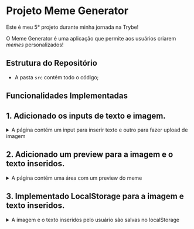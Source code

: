 # Projeto Meme Generator

Este é meu 5° projeto durante minha jornada na Trybe!

O Meme Generator é uma aplicação que permite aos usuários criarem *memes* personalizados!

## Estrutura do Repositório

- A pasta `src` contém todo o código;

## Funcionalidades Implementadas

## 1. Adicionado os inputs de texto e imagem.

<details>
  <summary>A página contém um input para inserir texto e outro para fazer upload de imagem</summary><br/>

- Foi adicionado uma tag `h1` com o `id` `title`, possuindo o texto **Meme Generator**;
- O input de texto possui o `id` `text-input` e é limitado a 60 caracteres;
- O input de imagem possui o `id` `image-input`, é do tipo `file` e não aceita múltiplos arquivos;
- `image-input` só aceita arquivos do tipo imagens (.JPG .PNG .WEBP .GIFs);
- Foi definido um limite de 3MB para o tamanho da imagem que pode ser inserida;
- Caso seja inserido um arquivo do tipo errado ou maior que o tamanho aceito, uma mensagem de erro será exibida;
- Foi adicionado 3 parágrafos com informações auxiliares;

</details>

## 2. Adicionado um preview para a imagem e o texto inseridos.

<details>
  <summary>A página contém uma área com um preview do meme</summary><br/>

- O preview é um elemento div com o `id` `meme-preview`;
- O preview possui um elemento com `id` `meme-text` que corresponde ao texto inserido no input `text-input`;
- O preview possui um elemento com `id` `meme-image` que corresponde a imagem inserida no input `image-input`;
- A imagem está totalmente contida dentro do preview de visualização, ou seja, a imagem não ultrapassa o tamanho da div `meme-preview`;
- O texto está visível por cima da imagem dentro do preview, o tamanho da fonte é 30px e possui um sombra preta, de 5 pixels na horizontal, 5 pixels na vertical e um raio de desfoque de 5 pixels;

</details>

## 3. Implementado LocalStorage para a imagem e texto inseridos.

<details>
  <summary>A imagem e o texto inseridos pelo usuário são salvas no localStorage</summary><br/>

- O texto é salvo no localStorage com a chave `memeText`;
- A imagem é salva no localStorage com a chave `memeImage`;
- O localStorage só aceita `string`, então é necessário codificar a imagem em **base64**;

</details>

